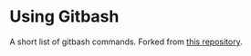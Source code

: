 # Using Gitbash
A short list of gitbash commands. Forked from [this repository](https://github.com/nithya-byte/gitBashInstructions).
